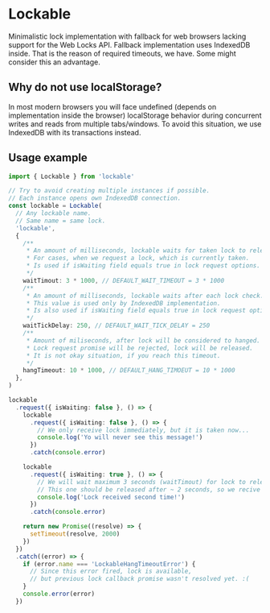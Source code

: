 # Lockable

Minimalistic lock implementation with fallback for web browsers lacking support
for the Web Locks API. Fallback implementation uses IndexedDB inside. That is
the reason of required timeouts, we have. Some might consider this an advantage.

## Why do not use localStorage?

In most modern browsers you will face undefined (depends on implementation
inside the browser) localStorage behavior during concurrent writes and reads
from multiple tabs/windows. To avoid this situation, we use IndexedDB with its
transactions instead.

## Usage example

```typescript
import { Lockable } from 'lockable'

// Try to avoid creating multiple instances if possible.
// Each instance opens own IndexedDB connection.
const lockable = Lockable(
  // Any lockable name.
  // Same name = same lock.
  'lockable',
  {
    /**
     * An amount of milliseconds, lockable waits for taken lock to release.
     * For cases, when we request a lock, which is currently taken.
     * Is used if isWaiting field equals true in lock request options.
     */
    waitTimout: 3 * 1000, // DEFAULT_WAIT_TIMEOUT = 3 * 1000
    /**
     * An amount of milliseconds, lockable waits after each lock check.
     * This value is used only by IndexedDB implementation.
     * Is also used if isWaiting field equals true in lock request options.
     */
    waitTickDelay: 250, // DEFAULT_WAIT_TICK_DELAY = 250
    /**
     * Amount of miliseconds, after lock will be considered to hanged.
     * Lock request promise will be rejected, lock will be released.
     * It is not okay situation, if you reach this timeout.
     */
    hangTimeout: 10 * 1000, // DEFAULT_HANG_TIMOEUT = 10 * 1000
  },
)

lockable
  .request({ isWaiting: false }, () => {
    lockable
      .request({ isWaiting: false }, () => {
        // We only receive lock immediately, but it is taken now...
        console.log('Yo will never see this message!')
      })
      .catch(console.error)

    lockable
      .request({ isWaiting: true }, () => {
        // We will wait maximum 3 seconds (waitTimout) for lock to release
        // This one should be released after ~ 2 seconds, so we recive next one too.
        console.log('Lock received second time!')
      })
      .catch(console.error)

    return new Promise((resolve) => {
      setTimeout(resolve, 2000)
    })
  })
  .catch((error) => {
    if (error.name === 'LockableHangTimeoutError') {
      // Since this error fired, lock is available,
      // but previous lock callback promise wasn't resolved yet. :(
    }
    console.error(error)
  })
```

